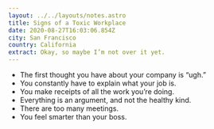 ```yaml
---
layout: ../../layouts/notes.astro
title: Signs of a Toxic Workplace
date: 2020-08-27T16:03:06.854Z
city: San Francisco
country: California
extract: Okay, so maybe I’m not over it yet.
---
```


- The first thought you have about your company is “ugh.”
- You constantly have to explain what your job is.
- You make receipts of all the work you’re doing.
- Everything is an argument, and not the healthy kind.
- There are too many meetings.
- You feel smarter than your boss.
